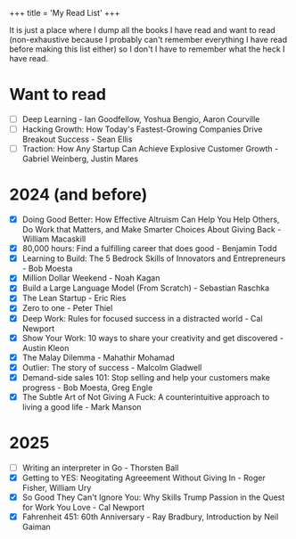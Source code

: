 +++
title = 'My Read List'
+++

It is just a place where I dump all the books I have read and want to read (non-exhaustive because I probably can't remember everything I have read before making this list either) so I don't I have to remember what the heck I have read.

# Want to read

- [ ] Deep Learning - Ian Goodfellow, Yoshua Bengio, Aaron Courville
- [ ] Hacking Growth: How Today's Fastest-Growing Companies Drive Breakout Success - Sean Ellis
- [ ] Traction: How Any Startup Can Achieve Explosive Customer Growth - Gabriel Weinberg, Justin Mares

# 2024 (and before)

- [x] Doing Good Better: How Effective Altruism Can Help You Help Others, Do Work that Matters, and Make Smarter Choices About Giving Back - William Macaskill
- [x] 80,000 hours: Find a fulfilling career that does good - Benjamin Todd
- [x] Learning to Build: The 5 Bedrock Skills of Innovators and Entrepreneurs - Bob Moesta
- [x] Million Dollar Weekend - Noah Kagan
- [x] Build a Large Language Model (From Scratch) - Sebastian Raschka
- [x] The Lean Startup - Eric Ries
- [x] Zero to one - Peter Thiel
- [x] Deep Work: Rules for focused success in a distracted world - Cal Newport
- [x] Show Your Work: 10 ways to share your creativity and get discovered - Austin Kleon
- [x] The Malay Dilemma - Mahathir Mohamad
- [x] Outlier: The story of success - Malcolm Gladwell
- [x] Demand-side sales 101: Stop selling and help your customers make progress - Bob Moesta, Greg Engle
- [x] The Subtle Art of Not Giving A Fuck: A counterintuitive approach to living a good life - Mark Manson

# 2025

- [ ] Writing an interpreter in Go - Thorsten Ball
- [x] Getting to YES: Neogitating Agreeement Without Giving In - Roger Fisher, William Ury
- [x] So Good They Can't Ignore You: Why Skills Trump Passion in the Quest for Work You Love - Cal Newport
- [x] Fahrenheit 451: 60th Anniversary - Ray Bradbury, Introduction by Neil Gaiman
